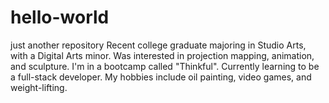# hello-world
just another repository
Recent college graduate majoring in Studio Arts, with a Digital Arts minor. Was interested in projection mapping, animation, and sculpture. I'm in a bootcamp called "Thinkful". Currently learning to be a full-stack developer. My hobbies include oil painting, video games, and weight-lifting.
